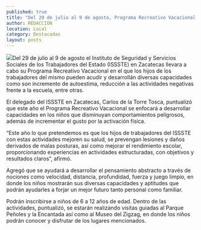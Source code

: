 ```yaml
---
published: true
title: "Del 29 de julio al 9 de agosto, Programa Recreativo Vacacional 2013 del ISSSTE"
author: REDACCION
location: Local
category: Destacadas
layout: posts
---
```


![](http://i.imgur.com/2am2scdm.jpg)Del 29 de julio al 9 de agosto el Instituto de Seguridad y Servicios Sociales de los Trabajadores del Estado (ISSSTE) en Zacatecas llevara a cabo su Programa Recreativo Vacacional en el que los hijos de los trabajadores del mismo pueden acudir y desarrollán diversas capacidades como son incremento de autoestima, reducción a las actividades negativas frente a la escuela, entre otras.

El delegado del ISSSTE en Zacatecas, Carlos de la Torre Tosca, puntualizó que este año el Programa Recreativo Vacacional se enfocará a desarrollar capacidades en los niños que disminuyan comportamientos peligrosos, además de incrementar el gusto por la activación física.

“Este año lo que pretendemos es que los hijos de trabajadores del ISSSTE con estas actividades mejoren su salud, se prevengan lesiones y daños derivados de malas posturas, así como mejorar el rendimiento escolar, proporcionando experiencias en actividades estructuradas, con objetivos y resultados claros”, afirmó.

Agregó que se ayudará a desarrollar el pensamiento abstracto a través de nociones como velocidad, distancia, profundidad, fuerza y juego limpio, en donde los niños mostrarán sus diversas capacidades y aptitudes que podrán ayudarles a forjar un mejor futuro tanto personal como familiar.

Podrán inscribirse a niños de 6 a 12 años de edad. Dentro de las actividades, puntualizó, se estarán realizando visitas guiadas al Parque Peñoles y la Encantada así como al Museo del Zigzag, en donde los niños podrán conocer y disfrutar de los lugares mencionados.


